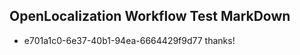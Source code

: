## OpenLocalization Workflow Test MarkDown
* e701a1c0-6e37-40b1-94ea-6664429f9d77 thanks!

<!--HONumber=Aug16_HO5-->


